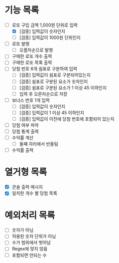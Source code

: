 # 기능 목록
- [ ] 로또 구입 금액 1,000원 단위로 입력
  - [X] [검증] 입력값이 숫자인지
  - [ ] [검증] 입력값이 1000원 단위인지
- [ ] 로또 발행
  - [ ] 오름차순으로 발행
- [ ] 구매한 로또 개수 출력
- [ ] 구매한 로또 목록 출력
- [ ] 당첨 번호 6개 쉼표로 구분하여 입력
    - [ ] [검증] 입력값이 쉼표로 구분되어있는지
    - [ ] [검증] 쉼표로 구분된 요소가 숫자인지
    - [ ] [검증] 쉼표로 구분된 요소가 1 이상 45 이하인지
    - [ ] 입력 후 오른차순으로 저장
- [ ] 보너스 번호 1개 입력
    - [ ] [검증] 입력값이 숫자인지
    - [ ] [검증] 입력값이 1 이상 45 이하인지 
    - [ ] [검증] 입력값이 이전에 당첨 번호에 포함되어 있는지
- [ ] 당첨 여부 파악
- [ ] 당첨 통계 출력
- [ ] 수익률 계산
  - [ ] 둘째 자리에서 반올림
- [ ] 수익률 출력

# 열거형 목록
- [X] 콘솔 출력 메시지
- [X] 일치한 개수 별 당첨 목록

# 예외처리 목록
- [ ] 숫자가 아님
- [ ] 허용된 숫자 단위가 아님
- [ ] 수가 범위에서 벗어남
- [ ] Regex에 맞지 않음
- [ ] 포함되면 안되는 수
